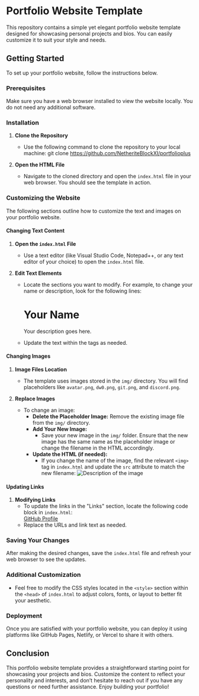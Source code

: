 # Portfolio Website Template

This repository contains a simple yet elegant portfolio website template designed for showcasing personal projects and bios. You can easily customize it to suit your style and needs.

## Getting Started

To set up your portfolio website, follow the instructions below.

### Prerequisites

Make sure you have a web browser installed to view the website locally. You do not need any additional software.

### Installation

1. **Clone the Repository**
   - Use the following command to clone the repository to your local machine:
     git clone https://github.com/NetheriteBlockXI/portfolioplus

2. **Open the HTML File**
   - Navigate to the cloned directory and open the `index.html` file in your web browser. You should see the template in action.

### Customizing the Website

The following sections outline how to customize the text and images on your portfolio website.

#### Changing Text Content

1. **Open the `index.html` File**
   - Use a text editor (like Visual Studio Code, Notepad++, or any text editor of your choice) to open the `index.html` file.

2. **Edit Text Elements**
   - Locate the sections you want to modify. For example, to change your name or description, look for the following lines:
     <h1>Your Name</h1>
     <p>Your description goes here.</p>
   - Update the text within the tags as needed.

#### Changing Images

1. **Image Files Location**
   - The template uses images stored in the `img/` directory. You will find placeholders like `avatar.png`, `dw0.png`, `git.png`, and `discord.png`.

2. **Replace Images**
   - To change an image:
     - **Delete the Placeholder Image:** Remove the existing image file from the `img/` directory.
     - **Add Your New Image:**
       - Save your new image in the `img/` folder. Ensure that the new image has the same name as the placeholder image or change the filename in the HTML accordingly.
     - **Update the HTML (if needed):**
       - If you change the name of the image, find the relevant `<img>` tag in `index.html` and update the `src` attribute to match the new filename:
         <img src="img/your-new-image.png" alt="Description of the image">

#### Updating Links

1. **Modifying Links**
   - To update the links in the "Links" section, locate the following code block in `index.html`:
     <div class="link-item"><a href="https://github.com/NetheriteBlockXI/" target="_blank">GitHub Profile</a></div>
   - Replace the URLs and link text as needed.

### Saving Your Changes

After making the desired changes, save the `index.html` file and refresh your web browser to see the updates.

### Additional Customization

- Feel free to modify the CSS styles located in the `<style>` section within the `<head>` of `index.html` to adjust colors, fonts, or layout to better fit your aesthetic.

### Deployment

Once you are satisfied with your portfolio website, you can deploy it using platforms like GitHub Pages, Netlify, or Vercel to share it with others.

## Conclusion

This portfolio website template provides a straightforward starting point for showcasing your projects and bios. Customize the content to reflect your personality and interests, and don’t hesitate to reach out if you have any questions or need further assistance. Enjoy building your portfolio!
